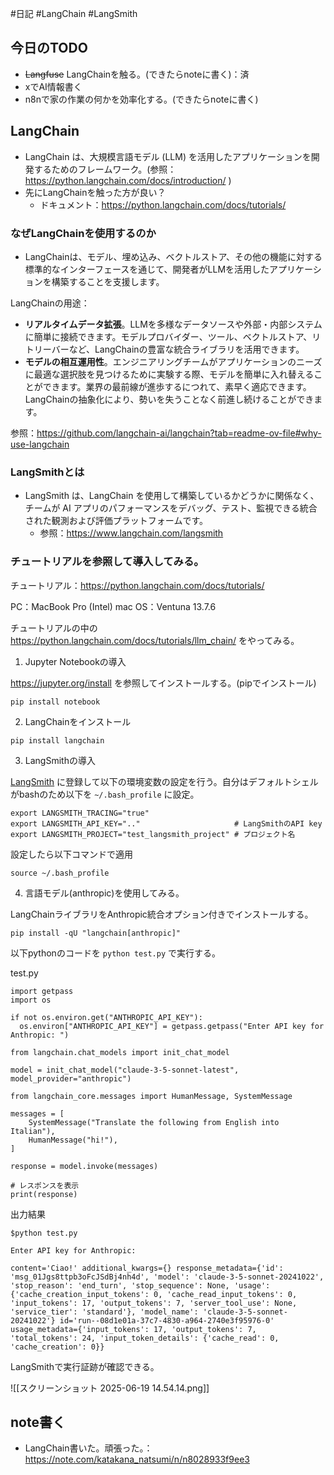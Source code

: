 #日記 #LangChain #LangSmith

## 今日のTODO
- ~~Langfuse~~ LangChainを触る。(できたらnoteに書く)：済
- xでAI情報書く
- n8nで家の作業の何かを効率化する。(できたらnoteに書く)
## LangChain
- LangChain は、大規模言語モデル (LLM) を活用したアプリケーションを開発するためのフレームワーク。(参照： https://python.langchain.com/docs/introduction/ )
- 先にLangChainを触った方が良い？
	- ドキュメント：https://python.langchain.com/docs/tutorials/
### なぜLangChainを使用するのか
- LangChainは、モデル、埋め込み、ベクトルストア、その他の機能に対する標準的なインターフェースを通じて、開発者がLLMを活用したアプリケーションを構築することを支援します。

LangChainの用途：

- **リアルタイムデータ拡張**。LLMを多様なデータソースや外部・内部システムに簡単に接続できます。モデルプロバイダー、ツール、ベクトルストア、リトリーバーなど、LangChainの豊富な統合ライブラリを活用できます。
- **モデルの相互運用性**。エンジニアリングチームがアプリケーションのニーズに最適な選択肢を見つけるために実験する際、モデルを簡単に入れ替えることができます。業界の最前線が進歩するにつれて、素早く適応できます。LangChainの抽象化により、勢いを失うことなく前進し続けることができます。

参照：https://github.com/langchain-ai/langchain?tab=readme-ov-file#why-use-langchain

### LangSmithとは
- LangSmith は、LangChain を使用して構築しているかどうかに関係なく、チームが AI アプリのパフォーマンスをデバッグ、テスト、監視できる統合された観測および評価プラットフォームです。
	- 参照：https://www.langchain.com/langsmith
### チュートリアルを参照して導入してみる。

チュートリアル：https://python.langchain.com/docs/tutorials/

PC：MacBook Pro (Intel)
mac OS：Ventuna 13.7.6

チュートリアルの中の https://python.langchain.com/docs/tutorials/llm_chain/ をやってみる。

1. Jupyter Notebookの導入

https://jupyter.org/install を参照してインストールする。(pipでインストール)

```
pip install notebook
```


2. LangChainをインストール

```
pip install langchain
```

3. LangSmithの導入

[LangSmith](https://smith.langchain.com/onboarding) に登録して以下の環境変数の設定を行う。自分はデフォルトシェルがbashのため以下を `~/.bash_profile` に設定。

```
export LANGSMITH_TRACING="true"  
export LANGSMITH_API_KEY=".."                     # LangSmithのAPI key
export LANGSMITH_PROJECT="test_langsmith_project" # プロジェクト名
```

設定したら以下コマンドで適用
```
source ~/.bash_profile
```

4. 言語モデル(anthropic)を使用してみる。

LangChainライブラリをAnthropic統合オプション付きでインストールする。

```
pip install -qU "langchain[anthropic]"
```


以下pythonのコードを `python test.py` で実行する。

test.py
```
import getpass
import os

if not os.environ.get("ANTHROPIC_API_KEY"):
  os.environ["ANTHROPIC_API_KEY"] = getpass.getpass("Enter API key for Anthropic: ")

from langchain.chat_models import init_chat_model

model = init_chat_model("claude-3-5-sonnet-latest", model_provider="anthropic")

from langchain_core.messages import HumanMessage, SystemMessage  

messages = [
	SystemMessage("Translate the following from English into Italian"),
	HumanMessage("hi!"),
] 

response = model.invoke(messages) 

# レスポンスを表示
print(response)
```

出力結果
```
$python test.py

Enter API key for Anthropic: 

content='Ciao!' additional_kwargs={} response_metadata={'id': 'msg_01Jgs8ttpb3oFcJSdBj4nh4d', 'model': 'claude-3-5-sonnet-20241022', 'stop_reason': 'end_turn', 'stop_sequence': None, 'usage': {'cache_creation_input_tokens': 0, 'cache_read_input_tokens': 0, 'input_tokens': 17, 'output_tokens': 7, 'server_tool_use': None, 'service_tier': 'standard'}, 'model_name': 'claude-3-5-sonnet-20241022'} id='run--08d1e01a-37c7-4830-a964-2740e3f95976-0' usage_metadata={'input_tokens': 17, 'output_tokens': 7, 'total_tokens': 24, 'input_token_details': {'cache_read': 0, 'cache_creation': 0}}
```

LangSmithで実行証跡が確認できる。

![[スクリーンショット 2025-06-19 14.54.14.png]]

## note書く

- LangChain書いた。頑張った。：https://note.com/katakana_natsumi/n/n8028933f9ee3
